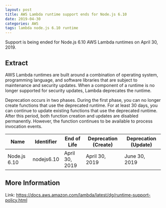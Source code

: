```yaml
---
layout: post
title: AWS Lambda runtime support ends for Node.js 6.10
date: 2019-04-30
categories: AWS
tags: lambda node.js 6.10 runtime
---
```


Support is being ended for Node.js 6.10 AWS Lambda runtimes on April 30, 2019.

## Extract

AWS Lambda runtimes are built around a combination of operating system, programming language, and software libraries that are subject to maintenance and security updates. When a component of a runtime is no longer supported for security updates, Lambda deprecates the runtime.

Deprecation occurs in two phases. During the first phase, you can no longer create functions that use the deprecated runtime. For at least 30 days, you can continue to update existing functions that use the deprecated runtime. After this period, both function creation and updates are disabled permanently. However, the function continues to be available to process invocation events.

| Name         | Identifier | End of Life    | Deprecation (Create) | Deprecation (Update) |
| ------------ | ---------- | -------------- | -------------------- | -------------------- |
| Node.js 6.10 | nodejs6.10 | April 30, 2019 | April 30, 2019       | June 30, 2019        |

## More Information

Link: <https://docs.aws.amazon.com/lambda/latest/dg/runtime-support-policy.html>
